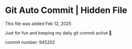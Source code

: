 # Git Auto Commit | Hidden File

This file was added Feb 12, 2025

Just for fun and keeping my daily git commit active 🤪

commit number: 945202
